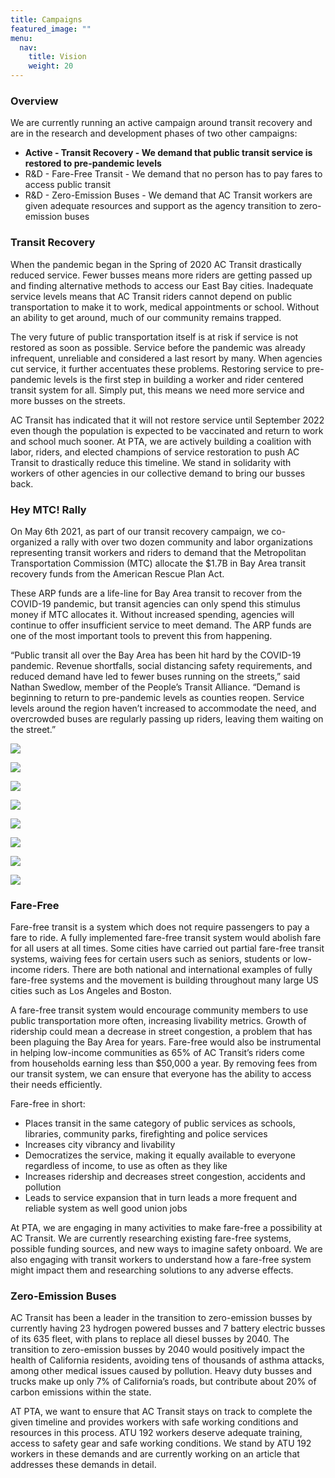```yaml
---
title: Campaigns
featured_image: ""
menu:
  nav:
    title: Vision
    weight: 20
---
```

<!--StartFragment-->

### **Overview**

We are currently running an active campaign around transit recovery and are in the research and development phases of two other campaigns:

* **Active - Transit Recovery - We demand that public transit service is restored to pre-pandemic levels**
* R&D - Fare-Free Transit - We demand that no person has to pay fares to access public transit
* R&D - Zero-Emission Buses - We demand that AC Transit workers are given adequate resources and support as the agency transition to zero-emission buses 

### **Transit Recovery**

When the pandemic began in the Spring of 2020 AC Transit drastically reduced service. Fewer busses means more riders are getting passed up and finding alternative methods to access our East Bay cities. Inadequate service levels means that AC Transit riders cannot depend on public transportation to make it to work, medical appointments or school. Without an ability to get around, much of our community remains trapped. 

The very future of public transportation itself is at risk if service is not restored as soon as possible. Service before the pandemic was already infrequent, unreliable and considered a last resort by many. When agencies cut service, it further accentuates these problems. Restoring service to pre-pandemic levels is the first step in building a worker and rider centered transit system for all. Simply put, this means we need more service and more busses on the streets. 

AC Transit has indicated that it will not restore service until September 2022 even though the population is expected to be vaccinated and return to work and school much sooner. At PTA, we are actively building a coalition with labor, riders, and elected champions of service restoration to push AC Transit to drastically reduce this timeline. We stand in solidarity with workers of other agencies in our collective demand to bring our busses back. 

### **Hey MTC! Rally**

On May 6th 2021, as part of our transit recovery campaign, we co-organized a rally with over two dozen community and labor organizations representing transit workers and riders to demand that the Metropolitan Transportation Commission (MTC) allocate the $1.7B in Bay Area transit recovery funds from the American Rescue Plan Act. 

These ARP funds are a life-line for Bay Area transit to recover from the COVID-19 pandemic, but transit agencies can only spend this stimulus money if MTC allocates it. Without increased spending, agencies will continue to offer insufficient service to meet demand. The ARP funds are one of the most important tools to prevent this from happening.

“Public transit all over the Bay Area has been hit hard by the COVID-19 pandemic. Revenue shortfalls, social distancing safety requirements, and reduced demand have led to fewer buses running on the streets,” said Nathan Swedlow, member of the People’s Transit Alliance. “Demand is beginning to return to pre-pandemic levels as counties reopen. Service levels around the region haven’t increased to accommodate the need, and overcrowded buses are regularly passing up riders, leaving them waiting on the street.”

![](/images/uploads/copy-of-6e1a0263.jpg)

![](/images/uploads/copy-of-6e1a0431.jpg)

![](/images/uploads/copy-of-6e1a0459.jpg)

![](/images/uploads/copy-of-6e1a0466.jpg)

![](/images/uploads/copy-of-6e1a0481.jpg)

![](/images/uploads/copy-of-6e1a0473.jpg)

![](/images/uploads/copy-of-6e1a0496.jpg)

![](/images/uploads/signal-2021-05-07-160638.jpeg)

### **Fare-Free**

Fare-free transit is a system which does not require passengers to pay a fare to ride. A fully implemented fare-free transit system would abolish fare for all users at all times. Some cities have carried out partial fare-free transit systems, waiving fees for certain users such as seniors, students or low-income riders. There are both national and international examples of fully fare-free systems and the movement is building throughout many large US cities such as Los Angeles and Boston.

A fare-free transit system would encourage community members to use public transportation more often, increasing livability metrics. Growth of ridership could mean a decrease in street congestion, a problem that has been plaguing the Bay Area for years. Fare-free would also be instrumental in helping low-income communities as 65% of AC Transit’s riders come from households earning less than $50,000 a year. By removing fees from our transit system, we can ensure that everyone has the ability to access their needs efficiently.

Fare-free in short:

* Places transit in the same category of public services as schools, libraries, community parks, firefighting and police services
* Increases city vibrancy and livability
* Democratizes the service, making it equally available to everyone regardless of income, to use as often as they like
* Increases ridership and decreases street congestion, accidents and pollution
* Leads to service expansion that in turn leads a more frequent and reliable system as well good union jobs

At PTA, we are engaging in many activities to make fare-free a possibility at AC Transit. We are currently researching existing fare-free systems, possible funding sources, and new ways to imagine safety onboard. We are also engaging with transit workers to understand how a fare-free system might impact them and researching solutions to any adverse effects. 

### **Zero-Emission Buses**

AC Transit has been a leader in the transition to zero-emission busses by currently having 23 hydrogen powered busses and 7 battery electric busses of its 635 fleet, with plans to replace all diesel busses by 2040. The transition to zero-emission busses by 2040 would positively impact the health of California residents, avoiding tens of thousands of asthma attacks, among other medical issues caused by pollution. Heavy duty busses and trucks make up only 7% of California’s roads, but contribute about 20% of carbon emissions within the state.  

AT PTA, we want to ensure that AC Transit stays on track to complete the given timeline and provides workers with safe working conditions and resources in this process. ATU 192 workers deserve adequate training, access to safety gear and safe working conditions. We stand by ATU 192 workers in these demands and are currently working on an article that addresses these demands in detail.

<!--EndFragment-->